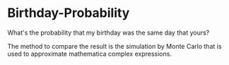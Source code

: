 # Birthday-Probability
What's the probability that my birthday was the same day that yours?

The method to compare the result is the simulation by Monte Carlo that is used to approximate mathematica complex expressions.
